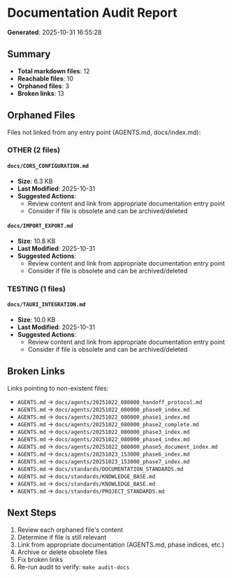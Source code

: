 # Documentation Audit Report

**Generated**: 2025-10-31 16:55:28

## Summary

- **Total markdown files**: 12
- **Reachable files**: 10
- **Orphaned files**: 3
- **Broken links**: 13

## Orphaned Files

Files not linked from any entry point (AGENTS.md, docs/index.md):

### OTHER (2 files)

#### `docs/CORS_CONFIGURATION.md`
- **Size**: 6.3 KB
- **Last Modified**: 2025-10-31
- **Suggested Actions**:
  - Review content and link from appropriate documentation entry point
  - Consider if file is obsolete and can be archived/deleted

#### `docs/IMPORT_EXPORT.md`
- **Size**: 10.8 KB
- **Last Modified**: 2025-10-31
- **Suggested Actions**:
  - Review content and link from appropriate documentation entry point
  - Consider if file is obsolete and can be archived/deleted


### TESTING (1 files)

#### `docs/TAURI_INTEGRATION.md`
- **Size**: 10.0 KB
- **Last Modified**: 2025-10-31
- **Suggested Actions**:
  - Review content and link from appropriate documentation entry point
  - Consider if file is obsolete and can be archived/deleted


## Broken Links

Links pointing to non-existent files:

- `AGENTS.md` → `docs/agents/20251022_080000_handoff_protocol.md`
- `AGENTS.md` → `docs/agents/20251022_080000_phase0_index.md`
- `AGENTS.md` → `docs/agents/20251022_080000_phase1_index.md`
- `AGENTS.md` → `docs/agents/20251022_080000_phase2_complete.md`
- `AGENTS.md` → `docs/agents/20251022_080000_phase3_index.md`
- `AGENTS.md` → `docs/agents/20251022_080000_phase4_index.md`
- `AGENTS.md` → `docs/agents/20251022_080000_phase5_document_index.md`
- `AGENTS.md` → `docs/agents/20251023_153000_phase6_index.md`
- `AGENTS.md` → `docs/agents/20251023_153000_phase7_index.md`
- `AGENTS.md` → `docs/standards/DOCUMENTATION_STANDARDS.md`
- `AGENTS.md` → `docs/standards/KNOWLEDGE_BASE.md`
- `AGENTS.md` → `docs/standards/KNOWLEDGE_BASE.md`
- `AGENTS.md` → `docs/standards/PROJECT_STANDARDS.md`

## Next Steps

1. Review each orphaned file's content
2. Determine if file is still relevant
3. Link from appropriate documentation (AGENTS.md, phase indices, etc.)
4. Archive or delete obsolete files
5. Fix broken links
6. Re-run audit to verify: `make audit-docs`

